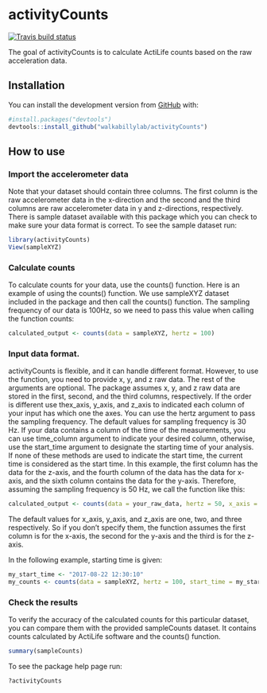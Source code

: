 
<!-- README.md is generated from README.Rmd. Please edit that file -->

# activityCounts

<!-- badges: start -->

[![Travis build
status](https://travis-ci.org/walkabillylab/activityCounts.svg?branch=master)](https://travis-ci.org/walkabillylab/activityCounts)
<!-- badges: end -->

The goal of activityCounts is to calculate ActiLife counts based on the
raw acceleration data.

## Installation

You can install the development version from
[GitHub](https://github.com/) with:

``` r
#install.packages("devtools")
devtools::install_github("walkabillylab/activityCounts")
```

## How to use

### Import the accelerometer data

Note that your dataset should contain three columns. The first column is
the raw accelerometer data in the x-direction and the second and the
third columns are raw accelerometer data in y and z-directions,
respectively. There is sample dataset available with this package which
you can check to make sure your data format is correct. To see the
sample dataset run:

``` r
library(activityCounts)
View(sampleXYZ)
```

### Calculate counts

To calculate counts for your data, use the counts() function. Here is an
example of using the counts() function. We use sampleXYZ dataset
included in the package and then call the counts() function. The
sampling frequency of our data is 100Hz, so we need to pass this value
when calling the function counts:

``` r
calculated_output <- counts(data = sampleXYZ, hertz = 100)
```

### Input data format.

activityCounts is flexible, and it can handle different format. However,
to use the function, you need to provide x, y, and z raw data. The rest
of the arguments are optional. The package assumes x, y, and z raw data
are stored in the first, second, and the third columns, respectively. If
the order is different use thex\_axis, y\_axis, and z\_axis to indicated
each column of your input has which one the axes. You can use the hertz
argument to pass the sampling frequency. The default values for sampling
frequency is 30 Hz. If your data contains a column of the time of the
measurements, you can use time\_column argument to indicate your desired
column, otherwise, use the start\_time argument to designate the
starting time of your analysis.<br> If none of these methods are used to
indicate the start time, the current time is considered as the start
time. In this example, the first column has the data for the z-axis, and
the fourth column of the data has the data for x-axis, and the sixth
column contains the data for the y-axis. Therefore, assuming the
sampling frequency is 50 Hz, we call the function like
this:

``` r
calculated_output <- counts(data = your_raw_data, hertz = 50, x_axis = 4, y_axis = 6, z_axis = 1)
```

The default values for x\_axis, y\_axis, and z\_axis are one, two, and
three respectively. So if you don’t specify them, the function assumes
the first column is for the x-axis, the second for the y-axis and the
third is for the z-axis.

In the following example, starting time is given:

``` r
my_start_time <- "2017-08-22 12:30:10"
my_counts <- counts(data = sampleXYZ, hertz = 100, start_time = my_start_time)
```

### Check the results

To verify the accuracy of the calculated counts for this particular
dataset, you can compare them with the provided sampleCounts dataset. It
contains counts calculated by ActiLife software and the counts()
function.

``` r
summary(sampleCounts)
```

To see the package help page run:

``` r
?activityCounts
```
